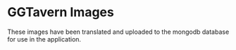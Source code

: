 # GGTavern Images

These images have been translated and uploaded to the mongodb database for use in the application.
